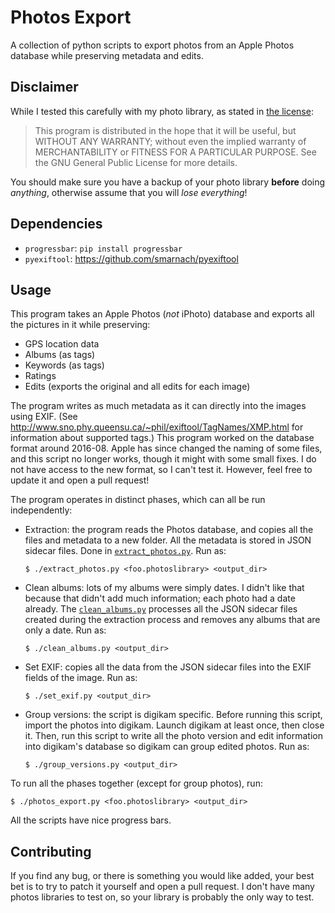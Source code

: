 # Photos Export
A collection of python scripts to export photos from an Apple Photos database while preserving metadata and edits.

## Disclaimer
While I tested this carefully with my photo library, as stated in [the license](LICENSE.txt):
> This program is distributed in the hope that it will be useful,
but WITHOUT ANY WARRANTY; without even the implied warranty of
MERCHANTABILITY or FITNESS FOR A PARTICULAR PURPOSE.  See the
GNU General Public License for more details.

You should make sure you have a backup of your photo library **before** doing _anything_, otherwise assume that you will _lose everything_!

## Dependencies

* `progressbar`: `pip install progressbar`
* `pyexiftool`: https://github.com/smarnach/pyexiftool

## Usage
This program takes an Apple Photos (_not_ iPhoto) database and exports all the
pictures in it while preserving:

* GPS location data
* Albums (as tags)
* Keywords (as tags)
* Ratings
* Edits (exports the original and all edits for each image)

The program writes as much metadata as it can directly into the images using EXIF. (See http://www.sno.phy.queensu.ca/~phil/exiftool/TagNames/XMP.html for information about supported tags.)
This program worked on the database format around 2016-08. Apple has since changed the naming of some files, and this script no longer works, though it might with some small fixes. I do not have access to the new format, so I can't test it. However, feel free to update it and open a pull request!

The program operates in distinct phases, which can all be run independently:

* Extraction: the program reads the Photos database, and copies all the files and metadata to a new folder. All the metadata is stored in JSON sidecar files. Done in [`extract_photos.py`](extract_photos.py). Run as:

  ```shell
  $ ./extract_photos.py <foo.photoslibrary> <output_dir>
  ```
* Clean albums: lots of my albums were simply dates. I didn't like that because that didn't add much information; each photo had a date already. The [`clean_albums.py`](clean_albums.py) processes all the JSON sidecar files created during the extraction process and removes any albums that are only a date. Run as:

  ```shell
  $ ./clean_albums.py <output_dir>
  ```
* Set EXIF: copies all the data from the JSON sidecar files into the EXIF fields of the image. Run as:

  ```shell
  $ ./set_exif.py <output_dir>
  ```
* Group versions: the script is digikam specific. Before running this script, import the photos into digikam. Launch digikam at least once, then close it. Then, run this script to write all the photo version and edit information into digikam's database so digikam can group edited photos.
Run as:

  ```shell
  $ ./group_versions.py <output_dir>
  ```

To run all the phases together (except for group photos), run:

```shell
$ ./photos_export.py <foo.photoslibrary> <output_dir>
```

All the scripts have nice progress bars.

## Contributing
If you find any bug, or there is something you would like added, your best bet is to try to patch it yourself and open a pull request. I don't have many photos libraries to test on, so your library is probably the only way to test.
